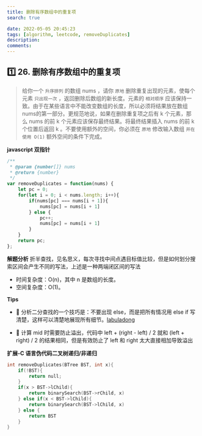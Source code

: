 ```yaml
---
title: 删除有序数组中的重复项
search: true

date: 2022-05-05 20:45:23
tags: [algorithm, leetcode, removeDuplicates]
description:
comments:
---
```


## 1️⃣ 26. 删除有序数组中的重复项

> 给你一个 `升序排列` 的数组 nums ，请你 `原地` 删除重复出现的元素，使每个元素 `只出现一次` ，返回删除后数组的新长度。元素的 `相对顺序` 应该保持一致。由于在某些语言中不能改变数组的长度，所以必须将结果放在数组nums的第一部分。更规范地说，如果在删除重复项之后有 k 个元素，那么 nums 的前 k 个元素应该保存最终结果。将最终结果插入 nums 的前 k 个位置后返回 k 。不要使用额外的空间，你必须在 `原地` 修改输入数组 `并在使用 O(1)` 额外空间的条件下完成。


**javascript 双指针**

```javascript
/**
 * @param {number[]} nums
 * @return {number}
 */
var removeDuplicates = function(nums) {
    let pc = 0;
    for(let i = 0; i < nums.length; i++){
        if(nums[pc] === nums[i + 1]){
            nums[pc] = nums[i + 1]
        } else {
            pc++;
            nums[pc] = nums[i + 1]
        }
    } 
    return pc;
};
```

**解题分析**
折半查找，见名思义，每次寻找中间点遇目标值比较，但是如何划分搜索区间会产生不同的写法，上述是一种两端闭区间的写法

-   时间复杂度：O(n)，其中 n 是数组的长度。
-   空间复杂度：O(1)。

**Tips**

-   💯 分析二分查找的一个技巧是：不要出现 else，而是把所有情况用 else if 写清楚，这样可以清楚地展现所有细节。[labuladong](https://leetcode-cn.com/problems/binary-search/solution/er-fen-cha-zhao-xiang-jie-by-labuladong/)

-   💯 计算 mid 时需要防止溢出，代码中 left + (right - left) / 2 就和 (left + right) / 2 的结果相同，但是有效防止了 left 和 right 太大直接相加导致溢出

**扩展-C 语言伪代码二叉树递归/非递归**

```C
int removeDuplicates(BTree BST, int x){
    if(!BST){
        return null;
    }
    if(x > BST->lChild){
        return binarySearch(BST->rChild, x)
    } else if(x < BST->lChild){
        return binarySearch(BST->lChild, x)
    } else {
        return BST
    }
}

```

[](https://leetcode-cn.com/leetbook/read/top-interview-questions-easy/x2gy9m/)